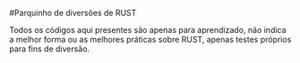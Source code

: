 #Parquinho de diversões de RUST

Todos os códigos aqui presentes são apenas para aprendizado, não indica a melhor forma ou as melhores práticas sobre RUST, apenas testes próprios para fins de diversão.
